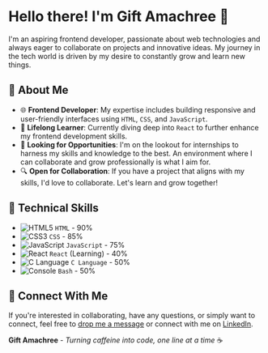 # Hello there! I'm Gift Amachree 👋


I'm an aspiring frontend developer, passionate about web technologies and always eager to collaborate on projects and innovative ideas. My journey in the tech world is driven by my desire to constantly grow and learn new things.

## 🌱 About Me

- 🌐 **Frontend Developer**: My expertise includes building responsive and user-friendly interfaces using `HTML`, `CSS`, and `JavaScript`.
- 📘 **Lifelong Learner**: Currently diving deep into `React` to further enhance my frontend development skills.
- 🚀 **Looking for Opportunities**: I'm on the lookout for internships to harness my skills and knowledge to the best. An environment where I can collaborate and grow professionally is what I aim for.
- 🔍 **Open for Collaboration**: If you have a project that aligns with my skills, I'd love to collaborate. Let's learn and grow together!

## 💼 Technical Skills

- ![HTML5](https://img.icons8.com/color/20/html-5.png) `HTML` - 90%
- ![CSS3](https://img.icons8.com/color/20/css3.png) `CSS` - 85%
- ![JavaScript](https://img.icons8.com/color/20/javascript.png) `JavaScript` - 75%
- ![React](https://img.icons8.com/color/20/react-native.png) `React` (Learning) - 40%
- ![C Language](https://img.icons8.com/color/20/c-programming.png) `C Language` - 50%
- ![Console](https://img.icons8.com/color/20/console.png) `Bash` - 50%

## 💌 Connect With Me

If you're interested in collaborating, have any questions, or simply want to connect, feel free to [drop me a message](mailto:amakrigift2000@gmail.com) or connect with me on [LinkedIn]([YOUR_LINKEDIN_PROFILE_URL](https://www.linkedin.com/in/gift-amachree-8a523623b/)).

**Gift Amachree** - _Turning caffeine into code, one line at a time_ ☕️
